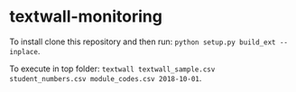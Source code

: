 # textwall-monitoring

To install clone this repository and then run: `python setup.py build_ext --inplace`.

To execute in top folder: `textwall textwall_sample.csv student_numbers.csv module_codes.csv 2018-10-01`.
